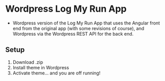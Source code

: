 # Wordpress Log My Run App

* Wordpress version of the Log My Run App that uses the Angular front end from the original app (with some revisions of course), and Wordpress via the Wordpress REST API for the back end.  

## Setup
1. Download .zip
2. Install theme in Wordpress
3. Activate theme... and you are off running!

